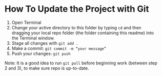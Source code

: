 # How To Update the Project with Git

1. Open Terminal
2. Change your active directory to this folder by typing `cd` and then dragging your local repo folder (the folder containing this readme) into the Terminal window.
3. Stage all changes with `git add .`
4. Make a commit: `git commit -m “your message”`
5. Push your changes: `git push`

Note: It is a good idea to run `git pull` before beginning work (between step 2 and 3), to make sure repo is up-to-date.
